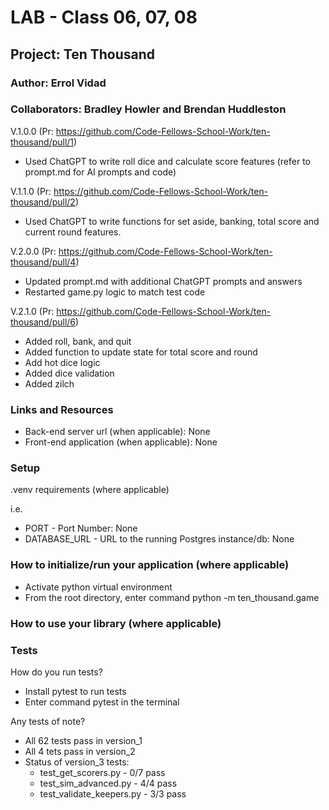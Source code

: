 # LAB - Class 06, 07, 08

## Project: Ten Thousand

### Author: Errol Vidad
### Collaborators: Bradley Howler and Brendan Huddleston
V.1.0.0 (Pr: https://github.com/Code-Fellows-School-Work/ten-thousand/pull/1)
- Used ChatGPT to write roll dice and calculate score features (refer to prompt.md for AI prompts and code)

V.1.1.0 (Pr: https://github.com/Code-Fellows-School-Work/ten-thousand/pull/2)
- Used ChatGPT to write functions for set aside, banking, total score and current round features.

V.2.0.0 (Pr: https://github.com/Code-Fellows-School-Work/ten-thousand/pull/4)
- Updated prompt.md with additional ChatGPT prompts and answers
- Restarted game.py logic to match test code

V.2.1.0 (Pr: https://github.com/Code-Fellows-School-Work/ten-thousand/pull/6)
- Added roll, bank, and quit 
- Added function to update state for total score and round
- Add hot dice logic
- Added dice validation
- Added zilch


### Links and Resources
- Back-end server url (when applicable): None
- Front-end application (when applicable): None

### Setup
.venv requirements (where applicable)

i.e.

- PORT - Port Number: None
- DATABASE_URL - URL to the running Postgres instance/db: None

### How to initialize/run your application (where applicable)
- Activate python virtual environment
- From the root directory, enter command python -m ten_thousand.game

### How to use your library (where applicable)
### Tests
How do you run tests?

- Install pytest to run tests
- Enter command pytest in the terminal

Any tests of note?
- All 62 tests pass in version_1
- All 4 tets pass in version_2
- Status of version_3 tests:
    - test_get_scorers.py - 0/7 pass
    - test_sim_advanced.py - 4/4 pass
    - test_validate_keepers.py - 3/3 pass
